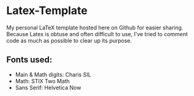 # Latex-Template
My personal LaTeX template hosted here on Github for easier sharing. Because Latex is obtuse and often difficult to use, I've tried to comment code as much as possible to clear up its purpose.

## Fonts used: 
* Main & Math digits: Charis SIL
* Math: STIX Two Math
* Sans Serif: Helvetica Now

